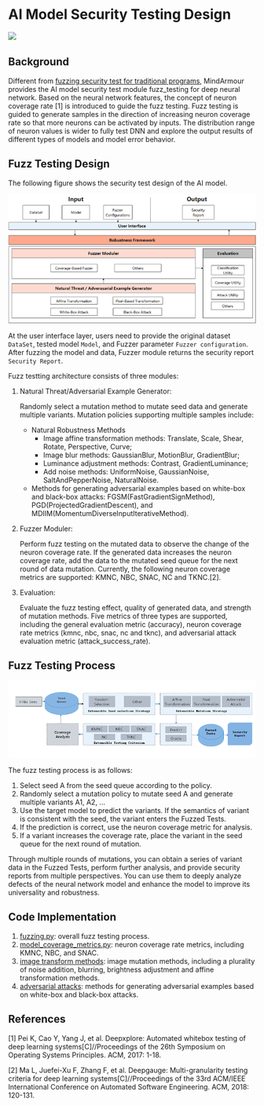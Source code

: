 # AI Model Security Testing Design

<a href="https://gitee.com/mindspore/docs/blob/r1.8/docs/mindarmour/docs/source_en/fuzzer_design.md" target="_blank"><img src="https://mindspore-website.obs.cn-north-4.myhuaweicloud.com/website-images/master/resource/_static/logo_source_en.png"></a>

## Background

Different from [fuzzing security test for traditional programs](https://zhuanlan.zhihu.com/p/43432370), MindArmour provides the AI model security test module fuzz_testing for deep neural network. Based on the neural network features, the concept of neuron coverage rate [1] is introduced to guide the fuzz testing. Fuzz testing is guided to generate samples in the direction of increasing neuron coverage rate so that more neurons can be activated by inputs. The distribution range of neuron values is wider to fully test DNN and explore the output results of different types of models and model error behavior.

## Fuzz Testing Design

The following figure shows the security test design of the AI model.

![fuzz_architecture](./images/fuzz_architecture.png)

At the user interface layer, users need to provide the original dataset `DataSet`, tested model `Model`, and Fuzzer parameter `Fuzzer configuration`. After fuzzing the model and data, Fuzzer module returns the security report `Security Report`.

Fuzz testting architecture consists of three modules:

1. Natural Threat/Adversarial Example Generator:

   Randomly select a mutation method to mutate seed data and generate multiple variants. Mutation policies supporting multiple samples include:

   - Natural Robustness Methods
       - Image affine transformation methods: Translate, Scale, Shear, Rotate, Perspective, Curve;
       - Image blur methods: GaussianBlur, MotionBlur, GradientBlur;
       - Luminance adjustment methods: Contrast, GradientLuminance;
       - Add noise methods: UniformNoise, GaussianNoise, SaltAndPepperNoise, NaturalNoise.
   - Methods for generating adversarial examples based on white-box and black-box attacks: FGSM(FastGradientSignMethod), PGD(ProjectedGradientDescent), and MDIIM(MomentumDiverseInputIterativeMethod).

2. Fuzzer Moduler:

   Perform fuzz testing on the mutated data to observe the change of the neuron coverage rate. If the generated data increases the neuron coverage rate, add the data to the mutated seed queue for the next round of data mutation. Currently, the following neuron coverage metrics are supported: KMNC, NBC, SNAC, NC and TKNC.[2].

3. Evaluation:

   Evaluate the fuzz testing effect, quality of generated data, and strength of mutation methods. Five metrics of three types are supported, including the general evaluation metric (accuracy), neuron coverage rate metrics (kmnc, nbc, snac, nc and tknc), and adversarial attack evaluation metric (attack_success_rate).

## Fuzz Testing Process

![fuzz_process](./images/fuzz_process.png)

The fuzz testing process is as follows:

1. Select seed A from the seed queue according to the policy.
2. Randomly select a mutation policy to mutate seed A and generate multiple variants A1, A2, ...
3. Use the target model to predict the variants. If the semantics of variant is consistent with the seed, the variant enters the Fuzzed Tests.
4. If the prediction is correct, use the neuron coverage metric for analysis.
5. If a variant increases the coverage rate, place the variant in the seed queue for the next round of mutation.

Through multiple rounds of mutations, you can obtain a series of variant data in the Fuzzed Tests, perform further analysis, and provide security reports from multiple perspectives. You can use them to deeply analyze defects of the neural network model and enhance the model to improve its universality and robustness.

## Code Implementation

1. [fuzzing.py](https://gitee.com/mindspore/mindarmour/blob/r1.8/mindarmour/fuzz_testing/fuzzing.py): overall fuzz testing process.
2. [model_coverage_metrics.py](https://gitee.com/mindspore/mindarmour/blob/r1.8/mindarmour/fuzz_testing/model_coverage_metrics.py): neuron coverage rate metrics, including KMNC, NBC, and SNAC.
3. [image transform methods](https://gitee.com/mindspore/mindarmour/tree/r1.8/mindarmour/natural_robustness/transform/image): image mutation methods, including a plurality of noise addition, blurring, brightness adjustment and affine transformation methods.
4. [adversarial attacks](https://gitee.com/mindspore/mindarmour/tree/r1.8/mindarmour/adv_robustness/attacks): methods for generating adversarial examples based on white-box and black-box attacks.

## References

[1] Pei K, Cao Y, Yang J, et al. Deepxplore: Automated whitebox testing of deep learning systems[C]//Proceedings of the 26th Symposium on Operating Systems Principles. ACM, 2017: 1-18.

[2] Ma L, Juefei-Xu F, Zhang F, et al. Deepgauge: Multi-granularity testing criteria for deep learning systems[C]//Proceedings of the 33rd ACM/IEEE International Conference on Automated Software Engineering. ACM, 2018: 120-131.
